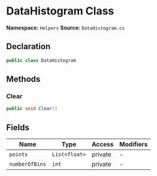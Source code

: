 # DataHistogram Class

**Namespace:** `Helpers`
**Source:** `DataHistogram.cs`

## Declaration

```csharp
public class DataHistogram
```

## Methods

### Clear

```csharp
public void Clear()
```

## Fields

| Name | Type | Access | Modifiers |
|------|------|--------|-----------|
| `points` | `List<float>` | private | - |
| `numberOfBins` | `int` | private | - |

